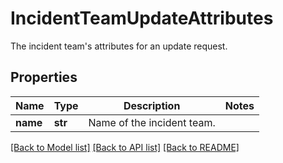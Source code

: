 # IncidentTeamUpdateAttributes

The incident team's attributes for an update request.

## Properties
Name | Type | Description | Notes
------------ | ------------- | ------------- | -------------
**name** | **str** | Name of the incident team. | 

[[Back to Model list]](README.md#documentation-for-models) [[Back to API list]](README.md#documentation-for-api-endpoints) [[Back to README]](README.md)


